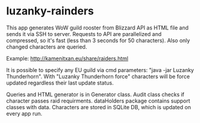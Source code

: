 luzanky-rainders
================
This app generates WoW guild rooster from Blizzard API as HTML file and sends it via SSH to server. Requests to API are
parallelized and compressed, so it's fast (less than 3 seconds for 50 characters). Also only changed characters are
queried.

Example: http://kamenitxan.eu/share/raiders.html

It is possible to specify any EU guild via cmd parameters: "java -jar Luzanky Thunderhorn".
With "Luzanky Thunderhorn force" characters will be force updated regardless their last update status.

Queries and HTML generator is in Generator class. Audit class checks if character passes raid requirments. dataHolders
package contains support classes with data.
Characters are stored in SQLite DB, which is updated on every app run.